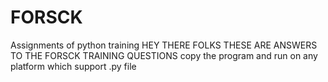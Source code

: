 # FORSCK
Assignments of python training
HEY THERE FOLKS THESE ARE ANSWERS TO THE FORSCK TRAINING QUESTIONS
copy the program
and run on any platform which support .py file
